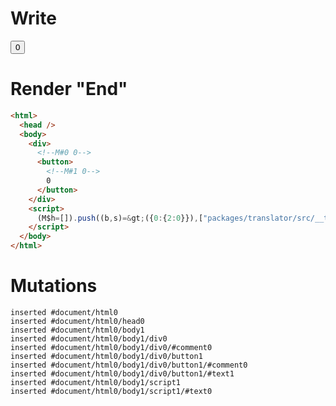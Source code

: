 # Write
  <div><!M#0 0><button><!M#1 0>0</button></div><script>(M$h=[]).push((b,s)=>({0:{2:0}}),["packages/translator/src/__tests__/fixtures/basic-counter/template.marko_0_clickCount",0,])</script>


# Render "End"
```html
<html>
  <head />
  <body>
    <div>
      <!--M#0 0-->
      <button>
        <!--M#1 0-->
        0
      </button>
    </div>
    <script>
      (M$h=[]).push((b,s)=&gt;({0:{2:0}}),["packages/translator/src/__tests__/fixtures/basic-counter/template.marko_0_clickCount",0,])
    </script>
  </body>
</html>
```

# Mutations
```
inserted #document/html0
inserted #document/html0/head0
inserted #document/html0/body1
inserted #document/html0/body1/div0
inserted #document/html0/body1/div0/#comment0
inserted #document/html0/body1/div0/button1
inserted #document/html0/body1/div0/button1/#comment0
inserted #document/html0/body1/div0/button1/#text1
inserted #document/html0/body1/script1
inserted #document/html0/body1/script1/#text0
```